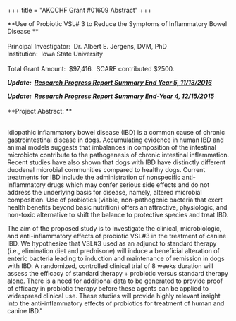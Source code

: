 +++
title = "AKCCHF Grant #01609 Abstract"
+++

**Use of Probiotic VSL\# 3 to Reduce the Symptoms of Inflammatory Bowel
Disease **\
 \
Principal Investigator:  Dr. Albert E. Jergens, DVM, PhD \
Institution:  Iowa State University \
 \
Total Grant Amount:  \$97,416.  SCARF contributed \$2500.

***Update:  [Research Progress Report Summary End Year 5,
11/13/2016](http://www.samoyedhealthfoundation.com/research/current-research-studies/akcchf-01609-ey5-update)***

***Update:  [Research Progress Report Summary End-Year 4,
12/15/2015](http://www.samoyedhealthfoundation.com/research/current-research-studies/akcchf-grant-01609-ey4-summary)***\
 \
**Project Abstract: **\
 

Idiopathic inflammatory bowel disease (IBD) is a common cause of chronic
gastrointestinal disease in dogs. Accumulating evidence in human IBD and
animal models suggests that imbalances in composition of the intestinal
microbiota contribute to the pathogenesis of chronic intestinal
inflammation. Recent studies have also shown that dogs with IBD have
distinctly different duodenal microbial communities compared to healthy
dogs. Current treatments for IBD include the administration of
nonspecific anti-inflammatory drugs which may confer serious side
effects and do not address the underlying basis for disease, namely,
altered microbial composition. Use of probiotics (viable, non-pathogenic
bacteria that exert health benefits beyond basic nutrition) offers an
attractive, physiologic, and non-toxic alternative to shift the balance
to protective species and treat IBD.

The aim of the proposed study is to investigate the clinical,
microbiologic, and anti-inflammatory effects of probiotic VSL\#3 in the
treatment of canine IBD. We hypothesize that VSL\#3 used as an adjunct
to standard therapy (i.e., elimination diet and prednisone) will induce
a beneficial alteration of enteric bacteria leading to induction and
maintenance of remission in dogs with IBD. A randomized, controlled
clinical trial of 8 weeks duration will assess the efficacy of standard
therapy + probiotic versus standard therapy alone. There is a need for
additional data to be generated to provide proof of efficacy in
probiotic therapy before these agents can be applied to widespread
clinical use. These studies will provide highly relevant insight into
the anti-inflammatory effects of probiotics for treatment of human and
canine IBD."
